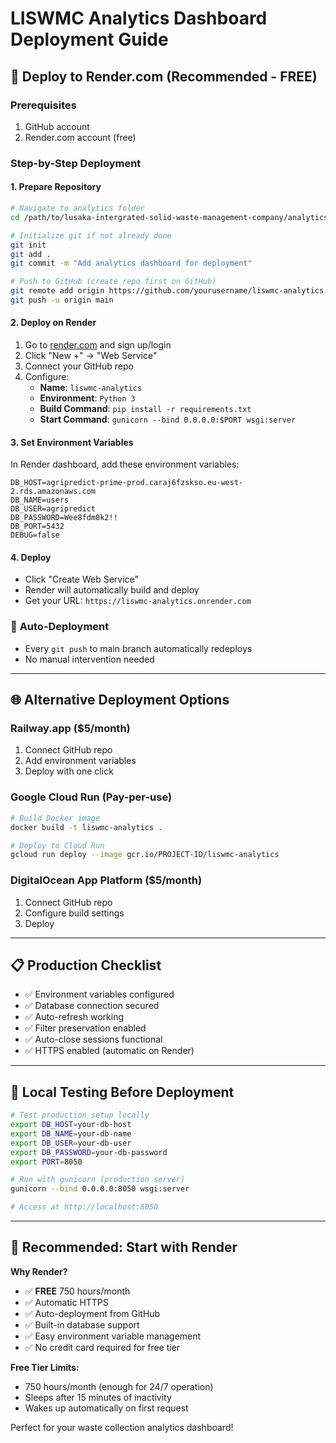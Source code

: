 # LISWMC Analytics Dashboard Deployment Guide

## 🚀 Deploy to Render.com (Recommended - FREE)

### Prerequisites
1. GitHub account
2. Render.com account (free)

### Step-by-Step Deployment

#### 1. **Prepare Repository**
```bash
# Navigate to analytics folder
cd /path/to/lusaka-intergrated-solid-waste-management-company/analytics

# Initialize git if not already done
git init
git add .
git commit -m "Add analytics dashboard for deployment"

# Push to GitHub (create repo first on GitHub)
git remote add origin https://github.com/yourusername/liswmc-analytics.git
git push -u origin main
```

#### 2. **Deploy on Render**
1. Go to [render.com](https://render.com) and sign up/login
2. Click "New +" → "Web Service"
3. Connect your GitHub repo
4. Configure:
   - **Name**: `liswmc-analytics`
   - **Environment**: `Python 3`
   - **Build Command**: `pip install -r requirements.txt`
   - **Start Command**: `gunicorn --bind 0.0.0.0:$PORT wsgi:server`

#### 3. **Set Environment Variables**
In Render dashboard, add these environment variables:
```
DB_HOST=agripredict-prime-prod.caraj6fzskso.eu-west-2.rds.amazonaws.com
DB_NAME=users
DB_USER=agripredict
DB_PASSWORD=Wee8fdm0k2!!
DB_PORT=5432
DEBUG=false
```

#### 4. **Deploy**
- Click "Create Web Service"
- Render will automatically build and deploy
- Get your URL: `https://liswmc-analytics.onrender.com`

### 🔄 **Auto-Deployment**
- Every `git push` to main branch automatically redeploys
- No manual intervention needed

---

## 🌐 Alternative Deployment Options

### **Railway.app** ($5/month)
1. Connect GitHub repo
2. Add environment variables
3. Deploy with one click

### **Google Cloud Run** (Pay-per-use)
```bash
# Build Docker image
docker build -t liswmc-analytics .

# Deploy to Cloud Run
gcloud run deploy --image gcr.io/PROJECT-ID/liswmc-analytics
```

### **DigitalOcean App Platform** ($5/month)
1. Connect GitHub repo
2. Configure build settings
3. Deploy

---

## 📋 **Production Checklist**

- ✅ Environment variables configured
- ✅ Database connection secured
- ✅ Auto-refresh working
- ✅ Filter preservation enabled
- ✅ Auto-close sessions functional
- ✅ HTTPS enabled (automatic on Render)

---

## 🔧 **Local Testing Before Deployment**

```bash
# Test production setup locally
export DB_HOST=your-db-host
export DB_NAME=your-db-name
export DB_USER=your-db-user
export DB_PASSWORD=your-db-password
export PORT=8050

# Run with gunicorn (production server)
gunicorn --bind 0.0.0.0:8050 wsgi:server

# Access at http://localhost:8050
```

---

## 🎯 **Recommended: Start with Render**

**Why Render?**
- ✅ **FREE** 750 hours/month
- ✅ Automatic HTTPS
- ✅ Auto-deployment from GitHub
- ✅ Built-in database support
- ✅ Easy environment variable management
- ✅ No credit card required for free tier

**Free Tier Limits:**
- 750 hours/month (enough for 24/7 operation)
- Sleeps after 15 minutes of inactivity
- Wakes up automatically on first request

Perfect for your waste collection analytics dashboard!